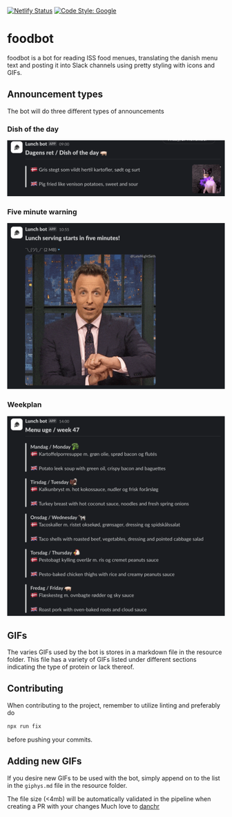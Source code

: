 [![Netlify Status](https://api.netlify.com/api/v1/badges/dde35cf9-8199-4b45-a4c0-f99fe0e1ae9c/deploy-status)](https://app.netlify.com/sites/sg-foodbot/deploys)
[![Code Style: Google](https://img.shields.io/badge/code%20style-google-blueviolet.svg)](https://github.com/google/gts)

# foodbot

foodbot is a bot for reading ISS food menues, translating the danish menu text and posting it into Slack channels using pretty styling with icons and GIFs.

## Announcement types

The bot will do three different types of announcements

### Dish of the day

![Dish of the day](/resource/dish_of_the_day.png)

### Five minute warning

![Five minute warning](/resource/five_min_warning.png)

### Weekplan

![Weekplan](/resource/weekplan.png)

## GIFs

The varies GIFs used by the bot is stores in a markdown file in the resource folder. This file has a variety of GIFs listed under different sections indicating the type of protein or lack thereof.

## Contributing

When contributing to the project, remember to utilize linting and preferably do
```sh
npx run fix
```
before pushing your commits.

## Adding new GIFs

If you desire new GIFs to be used with the bot, simply append on to the list in the `giphys.md` file in the resource folder.

The file size (<4mb) will be automatically validated in the pipeline when creating a PR with your changes Much love to [danchr](https://github.com/danchr)
